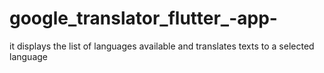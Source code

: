 # google_translator_flutter_-app-
it displays the list of languages available and translates texts to a selected language 
